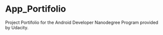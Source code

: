 # App_Portifolio
Project Portifolio for the Android Developer Nanodegree Program provided by Udacity.
